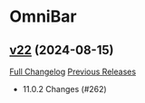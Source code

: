 # OmniBar

## [v22](https://github.com/jordonwow/omnibar/tree/v22) (2024-08-15)
[Full Changelog](https://github.com/jordonwow/omnibar/compare/v21...v22) [Previous Releases](https://github.com/jordonwow/omnibar/releases)

- 11.0.2 Changes (#262)  
